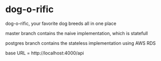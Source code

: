 # dog-o-rific
dog-o-rific, your favorite dog breeds all in one place

master branch contains the naive implementation, which is statefull

postgres branch contains the stateless implementation using AWS RDS

base URL = http://localhost:4000/api
